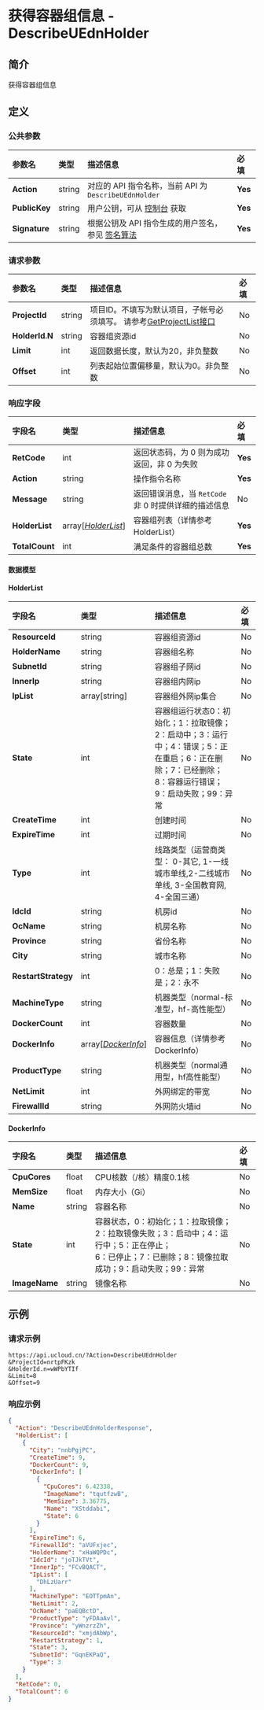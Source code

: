 # 获得容器组信息 - DescribeUEdnHolder

## 简介

获得容器组信息









## 定义

### 公共参数

| 参数名 | 类型 | 描述信息 | 必填 |
|:---|:---|:---|:---|
| **Action**     | string  | 对应的 API 指令名称，当前 API 为 `DescribeUEdnHolder`                        | **Yes** |
| **PublicKey**  | string  | 用户公钥，可从 [控制台](https://console.ucloud.cn/uapi/apikey) 获取                                             | **Yes** |
| **Signature**  | string  | 根据公钥及 API 指令生成的用户签名，参见 [签名算法](api/summary/signature.md)  | **Yes** |

### 请求参数

| 参数名 | 类型 | 描述信息 | 必填 |
|:---|:---|:---|:---|
| **ProjectId** | string | 项目ID。不填写为默认项目，子帐号必须填写。 请参考[GetProjectList接口](api/summary/get_project_list) |No|
| **HolderId.N** | string | 容器组资源id |No|
| **Limit** | int | 返回数据长度，默认为20，非负整数 |No|
| **Offset** | int | 列表起始位置偏移量，默认为0。非负整数 |No|

### 响应字段

| 字段名 | 类型 | 描述信息 | 必填 |
|:---|:---|:---|:---|
| **RetCode** | int | 返回状态码，为 0 则为成功返回，非 0 为失败 |**Yes**|
| **Action** | string | 操作指令名称 |**Yes**|
| **Message** | string | 返回错误消息，当 `RetCode` 非 0 时提供详细的描述信息 |No|
| **HolderList** | array[[*HolderList*](#HolderList)] | 容器组列表（详情参考HolderList） |**Yes**|
| **TotalCount** | int | 满足条件的容器组总数 |**Yes**|

#### 数据模型


#### HolderList

| 字段名 | 类型 | 描述信息 | 必填 |
|:---|:---|:---|:---|
| **ResourceId** | string | 容器组资源id |No|
| **HolderName** | string | 容器组名称 |No|
| **SubnetId** | string | 容器组子网id |No|
| **InnerIp** | string | 容器组内网ip |No|
| **IpList** | array[string] | 容器组外网ip集合 |No|
| **State** | int | 容器组运行状态0：初始化；1：拉取镜像；2：启动中；3：运行中；4：错误；5：正在重启；6：正在删除；7：已经删除；8：容器运行错误；9：启动失败；99：异常<br /> |No|
| **CreateTime** | int | 创建时间 |No|
| **ExpireTime** | int | 过期时间 |No|
| **Type** | int | 线路类型（运营商类型： 0-其它, 1-一线城市单线,2-二线城市单线, 3-全国教育网, 4-全国三通） |No|
| **IdcId** | string | 机房id |No|
| **OcName** | string | 机房名称 |No|
| **Province** | string | 省份名称 |No|
| **City** | string | 城市名称 |No|
| **RestartStrategy** | int | 0：总是；1：失败是；2：永不 |No|
| **MachineType** | string | 机器类型（normal-标准型，hf-高性能型） |No|
| **DockerCount** | int | 容器数量 |No|
| **DockerInfo** | array[[*DockerInfo*](#DockerInfo)] | 容器信息（详情参考DockerInfo） |No|
| **ProductType** | string | 机器类型（normal通用型，hf高性能型） |No|
| **NetLimit** | int | 外网绑定的带宽 |No|
| **FirewallId** | string | 外网防火墙id |No|

#### DockerInfo

| 字段名 | 类型 | 描述信息 | 必填 |
|:---|:---|:---|:---|
| **CpuCores** | float | CPU核数（/核）精度0.1核 |No|
| **MemSize** | float | 内存大小（Gi） |No|
| **Name** | string | 容器名称 |No|
| **State** | int | 容器状态，0：初始化；1：拉取镜像；2：拉取镜像失败；3：启动中；4：运行中；5：正在停止；<br />6：已停止；7：已删除；8：镜像拉取成功；9：启动失败；99：异常  |No|
| **ImageName** | string | 镜像名称 |No|

## 示例

### 请求示例
    
```
https://api.ucloud.cn/?Action=DescribeUEdnHolder
&ProjectId=nrtpFKzk
&HolderId.n=wWPbYTIf
&Limit=8
&Offset=9
```

### 响应示例
    
```json
{
  "Action": "DescribeUEdnHolderResponse",
  "HolderList": [
    {
      "City": "nnbPgjPC",
      "CreateTime": 9,
      "DockerCount": 9,
      "DockerInfo": [
        {
          "CpuCores": 6.42338,
          "ImageName": "tqutfzwB",
          "MemSize": 3.36775,
          "Name": "XStddabi",
          "State": 6
        }
      ],
      "ExpireTime": 6,
      "FirewallId": "aVUFxjec",
      "HolderName": "xHaWQPDc",
      "IdcId": "joTJkTVt",
      "InnerIp": "FCvBQACT",
      "IpList": [
        "DhLzUarr"
      ],
      "MachineType": "EOTTpmAn",
      "NetLimit": 2,
      "OcName": "paEQBctD",
      "ProductType": "yFDAaAvl",
      "Province": "yWnzrzZh",
      "ResourceId": "xmjdAbWp",
      "RestartStrategy": 1,
      "State": 3,
      "SubnetId": "GqnEKPaQ",
      "Type": 3
    }
  ],
  "RetCode": 0,
  "TotalCount": 6
}
```





